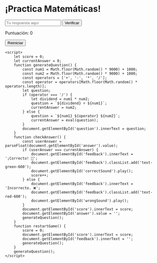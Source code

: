<!DOCTYPE html>
<html lang="es">
<head>
    <meta charset="UTF-8">
    <meta name="viewport" content="width=device-width, initial-scale=1.0">
    <title>Práctica de Matemáticas</title>
    <script src="https://cdn.tailwindcss.com"></script>
</head>
<body class="bg-gradient-to-r from-purple-500 to-blue-500 text-white flex flex-col items-center justify-center min-h-screen">
    <div class="bg-white text-black rounded-xl shadow-xl p-6 text-center w-96">
        <h1 class="text-2xl font-bold">¡Practica Matemáticas!</h1>
        <p id="question" class="text-xl my-4 font-semibold"></p>
        <input type="number" id="answer" class="border rounded p-2 w-full text-center" placeholder="Tu respuesta aquí">
        <button onclick="checkAnswer()" class="bg-blue-600 text-white py-2 px-4 rounded mt-4 w-full">Verificar</button>
        <p id="feedback" class="mt-3 font-bold"></p>
        <p class="mt-2">Puntuación: <span id="score">0</span></p>
        <button onclick="restartGame()" class="bg-red-600 text-white py-2 px-4 rounded mt-4 w-full">Reiniciar</button>
    </div>
    <audio id="correctSound" src="https://www.myinstants.com/media/sounds/correct.mp3"></audio>
    <audio id="wrongSound" src="https://www.myinstants.com/media/sounds/error.mp3"></audio>

    <script>
        let score = 0;
        let currentAnswer = 0;
        function generateQuestion() {
            const num1 = Math.floor(Math.random() * 9000) + 1000;
            const num2 = Math.floor(Math.random() * 9000) + 1000;
            const operators = ['+', '-', '*', '/'];
            const operator = operators[Math.floor(Math.random() * operators.length)];
            let question;
            if (operator === '/') {
                let dividend = num1 * num2;
                question = `${dividend} ÷ ${num1}`;
                currentAnswer = num2;
            } else {
                question = `${num1} ${operator} ${num2}`;
                currentAnswer = eval(question);
            }
            document.getElementById('question').innerText = question;
        }
        function checkAnswer() {
            const userAnswer = parseFloat(document.getElementById('answer').value);
            if (userAnswer === currentAnswer) {
                document.getElementById('feedback').innerText = '¡Correcto! 🎉';
                document.getElementById('feedback').classList.add('text-green-600');
                document.getElementById('correctSound').play();
                score++;
            } else {
                document.getElementById('feedback').innerText = 'Incorrecto. ❌';
                document.getElementById('feedback').classList.add('text-red-600');
                document.getElementById('wrongSound').play();
            }
            document.getElementById('score').innerText = score;
            document.getElementById('answer').value = '';
            generateQuestion();
        }
        function restartGame() {
            score = 0;
            document.getElementById('score').innerText = score;
            document.getElementById('feedback').innerText = '';
            generateQuestion();
        }
        generateQuestion();
    </script>
</body>
</html>
